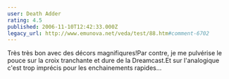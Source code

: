 ```yaml
---
user: Death Adder
rating: 4.5
published: 2006-11-10T12:42:33.000Z
legacy_url: http://www.emunova.net/veda/test/88.htm#comment-6702
---
```

Très très bon avec des décors magnifiqures!Par contre, je me pulvérise le pouce sur la croix tranchante et dure de la Dreamcast.Et sur l'analogique c'est trop imprécis pour les enchainements rapides...